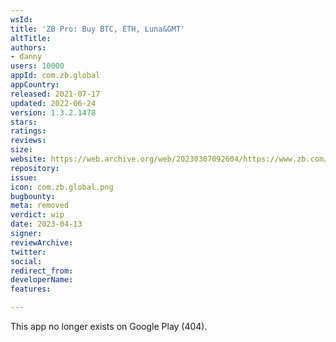 ```yaml
---
wsId: 
title: 'ZB Pro: Buy BTC, ETH, Luna&GMT'
altTitle: 
authors:
- danny
users: 10000
appId: com.zb.global
appCountry: 
released: 2021-07-17
updated: 2022-06-24
version: 1.3.2.1478
stars: 
ratings: 
reviews: 
size: 
website: https://web.archive.org/web/20230307092604/https://www.zb.com/
repository: 
issue: 
icon: com.zb.global.png
bugbounty: 
meta: removed
verdict: wip
date: 2023-04-13
signer: 
reviewArchive: 
twitter: 
social: 
redirect_from: 
developerName: 
features: 

---
```


This app no longer exists on Google Play (404).